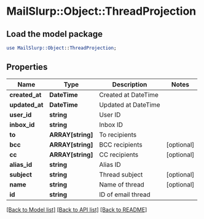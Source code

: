 # MailSlurp::Object::ThreadProjection

## Load the model package
```perl
use MailSlurp::Object::ThreadProjection;
```

## Properties
Name | Type | Description | Notes
------------ | ------------- | ------------- | -------------
**created_at** | **DateTime** | Created at DateTime | 
**updated_at** | **DateTime** | Updated at DateTime | 
**user_id** | **string** | User ID | 
**inbox_id** | **string** | Inbox ID | 
**to** | **ARRAY[string]** | To recipients | 
**bcc** | **ARRAY[string]** | BCC recipients | [optional] 
**cc** | **ARRAY[string]** | CC recipients | [optional] 
**alias_id** | **string** | Alias ID | 
**subject** | **string** | Thread subject | [optional] 
**name** | **string** | Name of thread | [optional] 
**id** | **string** | ID of email thread | 

[[Back to Model list]](../README#documentation-for-models) [[Back to API list]](../README#documentation-for-api-endpoints) [[Back to README]](../README)


